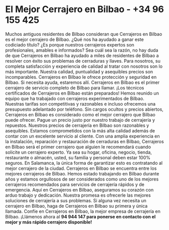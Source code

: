 # El Mejor Cerrajero en Bilbao - +34 96 155 425

Muchos antiguos residentes de Bilbao consideran que Cerrajeros en Bilbao es el mejor cerrajero de Bilbao. ¿Qué nos ha ayudado a ganar este codiciado título? ¿Es porque nuestros cerrajeros expertos son profesionales, amables e informados? Sea cuál sea la razón, no hay duda de que Cerrajeros en Bilbao ha ayudado a miles de residentes de Bilbao a resolver con éxito sus problemas de cerraduras y llaves. Para nosotros, su completa satisfacción y experiencia de calidad al tratar con nosotros son lo más importante. Nuestra calidad, puntualidad y asequibles precios son incomparables.
Cerrajeros en Bilbao le ofrece protección y seguridad en Bilbao. Si necesita ayuda, estaremos allí. Cerrajeros en Bilbao es el primer cerrajero de servicio completo de Bilbao para llamar. ¡Los técnicos certificados de Cerrajeros en Bilbao están preparados! Hemos reunido un equipo que ha trabajado con cerrajeros experimentados de Bilbao. Nuestras tarifas son competitivas y razonables e incluso ofrecemos una presupuesto adelantado por teléfono. Sin cargos ocultos y precios abiertos, Cerrajeros en Bilbao es considerado como el mejor cerrajero que Bilbao puede ofrecer. Pague un precio justo por nuestro trabajo de cerrajería y repuestos. Nuestros precios de cerrajería en Bilbao son razonables y asequibles.
Estamos comprometidos con la más alta calidad además de contar con un excelente servicio al cliente. Con una amplia experiencia en la instalación, reparación y restauración de cerraduras en Bilbao, Cerrajeros en Bilbao será el primer cerrajero que alguien le recomendará cuando solicite un cerrajero experto. Ya sea su hogar, oficina, negocio, tienda, restaurante o almacén, usted, su familia y personal deben estar 100% seguros. En Salamanca, la única forma de garantizar esto es contratando al mejor cerrajero de la ciudad.
Cerrajeros en Bilbao se encuentra entre los mejores cerrajeros de Bilbao. Hemos estado trabajando en Bilbao durante años y estamos orgullosos de ser considerados como uno de los mejores cerrajeros recomendados para servicios de cerrajería rápidos y de emergencia. Aquí en Cerrajeros en Bilbao, aseguramos su corazón con arduo trabajo y dedicación. Nuestra promesa es ofrecerle las mejores soluciones de cerrajería a sus problemas. Si alguna vez necesita un cerrajero en Bilbao, haga de Cerrajeros en Bilbao su primera y única llamada. Confíe en Cerrajeros en Bilbao, la mejor empresa de cerrajería en Bilbao. ¡Llámenos ahora al <b>94 944 147<b/> para ponerse en contacto con el mejor y más rápido cerrajero disponible!
